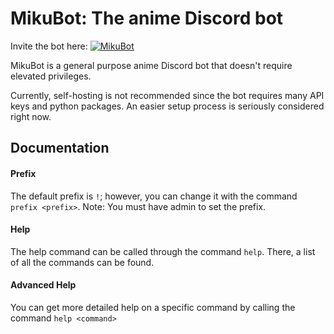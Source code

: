 # MikuBot: The anime Discord bot

Invite the bot here:
[![MikuBot](https://discordbots.org/api/widget/status/512354713602228265.png)](https://discordbots.org/bot/512354713602228265)

MikuBot is a general purpose anime Discord bot that doesn't require elevated privileges.

Currently, self-hosting is not recommended since the bot requires many API keys and python packages. An easier setup process is seriously considered right now.

## Documentation

#### Prefix

The default prefix is `!`; however, you can change it with the command `prefix <prefix>`.
Note: You must have admin to set the prefix.

#### Help

The help command can be called through the command `help`. There, a list of all the commands can be found.

#### Advanced Help

You can get more detailed help on a specific command by calling the command `help <command>`
